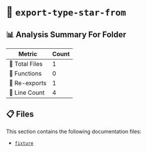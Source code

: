 # 📁 `export-type-star-from`

## 📊 Analysis Summary For Folder

| Metric | Count |
|--------|-------|
| 📁 Total Files | 1 |
| 🔧 Functions | 0 |
| 🔄 Re-exports | 1 |
| 🔢 Line Count | 4 |


## 📋 Files

This section contains the following documentation files:

- [`fixture`](./fixture.md)